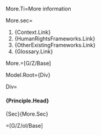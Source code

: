 More.Ti=More information

More.sec=<ol><li>{Context.Link}</li><li>{HumanRightsFrameworks.Link}</li><li>{OtherExistingFrameworks.Link}</li><li>{Glossary.Link}</li></ol>

More.=[G/Z/Base]

Model.Root={Div}

Div=<h4>{Principle.Head}</h4>{Sec}{More.Sec}

=[G/Z/ol/Base]
